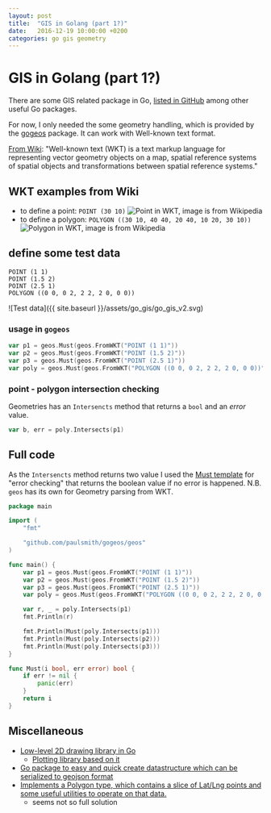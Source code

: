 ```yaml
---
layout: post
title:  "GIS in Golang (part 1?)"
date:   2016-12-19 10:00:00 +0200
categories: go gis geometry
---
```


# GIS in Golang (part 1?)

There are some GIS related package in Go, [listed in GitHub](https://github.com/golang/go/wiki/Projects#gis) among other useful Go packages.

For now, I only needed the some geometry handling, which is provided by the [gogeos](https://github.com/paulsmith/gogeos) package. It can work with Well-known text format.

[From Wiki](https://en.wikipedia.org/wiki/Well-known_text): "Well-known text (WKT) is a text markup language for representing vector geometry objects on a map, spatial reference systems of spatial objects and transformations between spatial reference systems."

## WKT examples from Wiki

- to define a point: `POINT (30 10)` ![Point in WKT, image is from Wikipedia](https://upload.wikimedia.org/wikipedia/commons/thumb/c/c2/SFA_Point.svg/51px-SFA_Point.svg.png) 
- to define a polygon: `POLYGON ((30 10, 40 40, 20 40, 10 20, 30 10))` ![Polygon in WKT, image is from Wikipedia](https://upload.wikimedia.org/wikipedia/commons/thumb/3/3f/SFA_Polygon.svg/51px-SFA_Polygon.svg.png)

## define some test data

```
POINT (1 1)
POINT (1.5 2)
POINT (2.5 1)
POLYGON ((0 0, 0 2, 2 2, 2 0, 0 0))
```

![Test data]({{ site.baseurl }}/assets/go_gis/go_gis_v2.svg)

### usage in `gogeos`

``` go
var p1 = geos.Must(geos.FromWKT("POINT (1 1)"))
var p2 = geos.Must(geos.FromWKT("POINT (1.5 2)"))
var p3 = geos.Must(geos.FromWKT("POINT (2.5 1)"))
var poly = geos.Must(geos.FromWKT("POLYGON ((0 0, 0 2, 2 2, 2 0, 0 0))"))
```

### point - polygon intersection checking

Geometries has an `Intersencts` method that returns a `bool` and an *error* value.

``` go
var b, err = poly.Intersects(p1)
```

## Full code

As the `Intersencts` method returns two value I used the [Must template](https://golang.org/pkg/text/template/#Must) for "error checking" that returns the boolean value if no error is happened. N.B. `geos` has its own for Geometry parsing from WKT.

``` go
package main

import (
	"fmt"

	"github.com/paulsmith/gogeos/geos"
)

func main() {
	var p1 = geos.Must(geos.FromWKT("POINT (1 1)"))
	var p2 = geos.Must(geos.FromWKT("POINT (1.5 2)"))
	var p3 = geos.Must(geos.FromWKT("POINT (2.5 1)"))
	var poly = geos.Must(geos.FromWKT("POLYGON ((0 0, 0 2, 2 2, 2 0, 0 0))"))

	var r, _ = poly.Intersects(p1)
	fmt.Println(r)

	fmt.Println(Must(poly.Intersects(p1)))
	fmt.Println(Must(poly.Intersects(p2)))
	fmt.Println(Must(poly.Intersects(p3)))
}

func Must(i bool, err error) bool {
	if err != nil {
		panic(err)
	}
	return i
}
```

## Miscellaneous

- [Low-level 2D drawing library in Go](https://github.com/llgcode/draw2d)
	- [Plotting library based on it](https://github.com/gonum/plot)
- [Go package to easy and quick create datastructure which can be serialized to geojson format](https://github.com/kpawlik/geojson)
- [Implements a Polygon type, which contains a slice of Lat/Lng points and some useful utilities to operate on that data.](https://github.com/Ganners/gis-polygon)
	- seems not so full solution